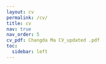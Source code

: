 ```yaml
---
layout: cv
permalink: /cv/
title: cv
nav: true
nav_order: 5
cv_pdf: Changda Ma CV_updated .pdf
toc:
  sidebar: left
---
```

